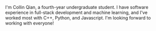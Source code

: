 I'm Collin Qian, a fourth-year undergraduate student. I have software experience in full-stack development and machine learning, and I've worked most with C++, Python, and Javascript. I'm looking forward to working with everyone!